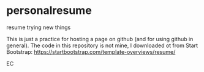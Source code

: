 # personalresume
resume trying new things

This is just a practice for hosting a page on github (and for using github in general).
The code in this repository is not mine, I downloaded ot from Start Bootstrap: https://startbootstrap.com/template-overviews/resume/

EC
